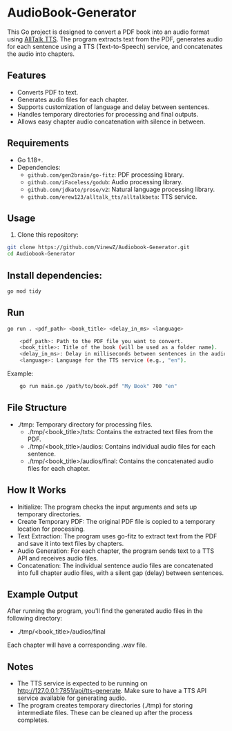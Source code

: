 # AudioBook-Generator

This Go project is designed to convert a PDF book into an audio format using [AllTalk TTS](https://github.com/erew123/alltalk_tts/tree/alltalkbeta).
The program extracts text from the PDF, generates audio for each sentence using a TTS (Text-to-Speech) service, and concatenates the audio into chapters.

## Features

- Converts PDF to text.
- Generates audio files for each chapter.
- Supports customization of language and delay between sentences.
- Handles temporary directories for processing and final outputs.
- Allows easy chapter audio concatenation with silence in between.

## Requirements

- Go 1.18+.
- Dependencies:
  - `github.com/gen2brain/go-fitz`: PDF processing library.
  - `github.com/iFaceless/godub`: Audio processing library.
  - `github.com/jdkato/prose/v2`: Natural language processing library.
  - `github.com/erew123/alltalk_tts/alltalkbeta`: TTS service.

## Usage

1. Clone this repository:

```bash
git clone https://github.com/VinewZ/Audiobook-Generator.git
cd Audiobook-Generator
```

## Install dependencies:

```bash
go mod tidy
```

## Run

```bash
go run . <pdf_path> <book_title> <delay_in_ms> <language>

    <pdf_path>: Path to the PDF file you want to convert.
    <book_title>: Title of the book (will be used as a folder name).
    <delay_in_ms>: Delay in milliseconds between sentences in the audio.
    <language>: Language for the TTS service (e.g., "en").
```

Example:

```bash
    go run main.go /path/to/book.pdf "My Book" 700 "en"
```


## File Structure

- ./tmp: Temporary directory for processing files.
    - ./tmp/<book_title>/txts: Contains the extracted text files from the PDF.
    - ./tmp/<book_title>/audios: Contains individual audio files for each sentence.
    - ./tmp/<book_title>/audios/final: Contains the concatenated audio files for each chapter.

## How It Works

- Initialize: The program checks the input arguments and sets up temporary directories.
- Create Temporary PDF: The original PDF file is copied to a temporary location for processing.
- Text Extraction: The program uses go-fitz to extract text from the PDF and save it into text files by chapters.
- Audio Generation: For each chapter, the program sends text to a TTS API and receives audio files.
- Concatenation: The individual sentence audio files are concatenated into full chapter audio files, with a silent gap (delay) between sentences.

## Example Output

After running the program, you'll find the generated audio files in the following directory:

- ./tmp/<book_title>/audios/final

Each chapter will have a corresponding .wav file.

## Notes

- The TTS service is expected to be running on http://127.0.0.1:7851/api/tts-generate. Make sure to have a TTS API service available for generating audio.
- The program creates temporary directories (./tmp) for storing intermediate files. These can be cleaned up after the process completes.
